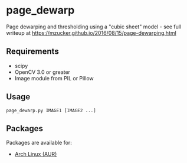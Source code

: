 page_dewarp
===========

Page dewarping and thresholding using a "cubic sheet" model - see full writeup at <https://mzucker.github.io/2016/08/15/page-dewarping.html>

## Requirements

 - scipy
 - OpenCV 3.0 or greater
 - Image module from PIL or Pillow
 
## Usage

```
page_dewarp.py IMAGE1 [IMAGE2 ...]
```

## Packages

Packages are available for:
 - [Arch Linux (AUR)](https://aur.archlinux.org/packages/page_dewarp/)
